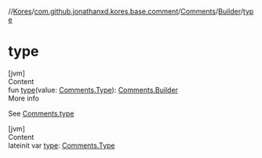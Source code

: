 //[Kores](../../../index.md)/[com.github.jonathanxd.kores.base.comment](../../index.md)/[Comments](../index.md)/[Builder](index.md)/[type](type.md)



# type  
[jvm]  
Content  
fun [type](type.md)(value: [Comments.Type](../-type/index.md)): [Comments.Builder](index.md)  
More info  


See [Comments.type](../type.md)

  


[jvm]  
Content  
lateinit var [type](type.md): [Comments.Type](../-type/index.md)  



